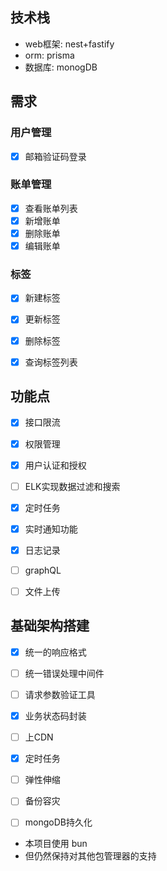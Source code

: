 ## 技术栈

- web框架: nest+fastify
- orm: prisma
- 数据库: monogDB

## 需求

### 用户管理
- [x] 邮箱验证码登录

### 账单管理
- [x] 查看账单列表
- [x] 新增账单
- [x] 删除账单
- [x] 编辑账单

### 标签
- [x] 新建标签
- [x] 更新标签
- [x] 删除标签
- [x] 查询标签列表


## 功能点
- [x] 接口限流
- [x] 权限管理
- [x] 用户认证和授权
- [ ] ELK实现数据过滤和搜索
- [x] 定时任务
- [x] 实时通知功能
- [x] 日志记录
- [ ] graphQL
- [ ] 文件上传


##  基础架构搭建
- [x] 统一的响应格式
- [ ] 统一错误处理中间件
- [ ] 请求参数验证工具
- [x] 业务状态码封装


- [ ] 上CDN
- [x] 定时任务
- [ ] 弹性伸缩
- [ ] 备份容灾
- [ ] mongoDB持久化


- 本项目使用 bun 
- 但仍然保持对其他包管理器的支持








